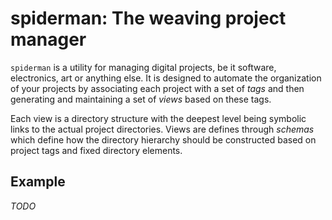 # spiderman: The weaving project manager
`spiderman` is a utility for managing digital projects, be it software, electronics, art or anything else.
It is designed to automate the organization of your projects by associating each project with a set of _tags_ and then generating and maintaining a set of _views_
based on these tags.

Each view is a directory structure with the deepest level being symbolic links to the actual project directories. 
Views are defines through _schemas_ which define how the directory hierarchy should be constructed based on project tags and fixed directory elements.

## Example
_TODO_
